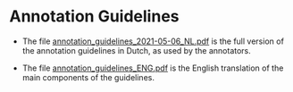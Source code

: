 Annotation Guidelines
====================

- The file [annotation_guidelines_2021-05-06_NL.pdf](annotation_guidelines_2021-05-06_NL.pdf) is the full version of the annotation guidelines in Dutch, as used by the annotators.

- The file [annotation_guidelines_ENG.pdf](annotation_guidelines_ENG.pdf) is the English translation of the main components of the guidelines.

